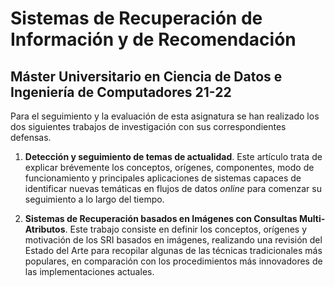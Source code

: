 # Sistemas de Recuperación de Información y de Recomendación

## Máster Universitario en Ciencia de Datos e Ingeniería de Computadores 21-22

Para el seguimiento y la evaluación de esta asignatura se han realizado los dos siguientes trabajos de investigación con sus correspondientes defensas.

1. **Detección y seguimiento de temas de actualidad**. Este artículo trata de explicar brévemente los conceptos, orígenes, componentes, modo de funcionamiento y principales aplicaciones de sistemas capaces de identificar nuevas temáticas en flujos de datos *online* para comenzar su seguimiento a lo largo del tiempo.

2. **Sistemas de Recuperación basados en Imágenes con Consultas Multi-Atributos**. Este trabajo consiste en definir los conceptos, orígenes y motivación de los SRI basados en imágenes, realizando una revisión del Estado del Arte para recopilar algunas de las técnicas tradicionales más populares, en comparación con los procedimientos más innovadores de las implementaciones actuales.